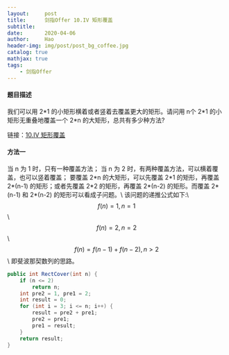 ```yaml
---
layout:     post
title:      剑指Offer 10.IV 矩形覆盖
subtitle:   
date:       2020-04-06
author:     Hao
header-img: img/post/post_bg_coffee.jpg
catalog: true
mathjax: true
tags:
    - 剑指Offer
---
```


#### 题目描述

我们可以用 2\*1 的小矩形横着或者竖着去覆盖更大的矩形。请问用 n个 2\*1 的小矩形无重叠地覆盖一个 2\*n 的大矩形，总共有多少种方法?

链接：[10.IV 矩形覆盖](https://www.nowcoder.com/practice/72a5a919508a4251859fb2cfb987a0e6?tpId=13&tqId=11163&tPage=1&rp=1&ru=/ta/coding-interviews&qru=/ta/coding-interviews/question-ranking)

#### 方法一

当 n 为 1 时，只有一种覆盖方法；
当 n 为 2 时，有两种覆盖方法，可以横着覆盖，也可以竖着覆盖；
要覆盖 2\*n 的大矩形，可以先覆盖 2\*1 的矩形，再覆盖 2\*(n-1) 的矩形；或者先覆盖 2\*2 的矩形，再覆盖 2\*(n-2) 的矩形。而覆盖 2\*(n-1) 和 2\*(n-2) 的矩形可以看成子问题。\\
该问题的递推公式如下:\\
$$f(n) = 1, n = 1$$ \\
$$f(n) = 2, n = 2$$ \\
$$f(n) = f(n-1) + f(n-2), n > 2$$\\
即斐波那契数列的思路。

```java
public int RectCover(int n) {
    if (n <= 2)
        return n;
    int pre2 = 1, pre1 = 2;
    int result = 0;
    for (int i = 3; i <= n; i++) {
        result = pre2 + pre1;
        pre2 = pre1;
        pre1 = result;
    }
    return result;
}
```
